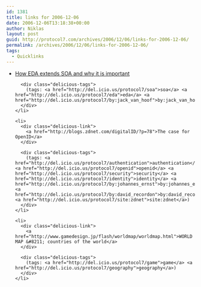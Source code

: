 ```yaml
---
id: 1381
title: links for 2006-12-06
date: 2006-12-06T13:18:38+00:00
author: Niklas
layout: post
guid: http://protocol7.com/archives/2006/12/06/links-for-2006-12-06/
permalink: /archives/2006/12/06/links-for-2006-12-06/
tags:
  - Quicklinks
---
```

<div class='microid-51a2b73db48c9d4df21c51d3c292e2cd790614e5'>
  <ul class="delicious">
    <li>
      <div class="delicious-link">
        <a href="http://rulecore.com/espblog/?p=155">How EDA extends SOA and why it is important</a>
      </div>
      
      <div class="delicious-tags">
        (tags: <a href="http://del.icio.us/protocol7/soa">soa</a> <a href="http://del.icio.us/protocol7/eda">eda</a> <a href="http://del.icio.us/protocol7/by:jack_van_hoof">by:jack_van_hoof</a>)
      </div>
    </li>
    
    <li>
      <div class="delicious-link">
        <a href="http://blogs.zdnet.com/digitalID/?p=78">The case for OpenID</a>
      </div>
      
      <div class="delicious-tags">
        (tags: <a href="http://del.icio.us/protocol7/authentication">authentication</a> <a href="http://del.icio.us/protocol7/openid">openid</a> <a href="http://del.icio.us/protocol7/security">security</a> <a href="http://del.icio.us/protocol7/identity">identity</a> <a href="http://del.icio.us/protocol7/by:johannes_ernst">by:johannes_ernst</a> <a href="http://del.icio.us/protocol7/by:david_recordon">by:david_recordon</a> <a href="http://del.icio.us/protocol7/site:zdnet">site:zdnet</a>)
      </div>
    </li>
    
    <li>
      <div class="delicious-link">
        <a href="http://www.gamedesign.jp/flash/worldmap/worldmap.html">WORLD MAP &#8211; countries of the world</a>
      </div>
      
      <div class="delicious-tags">
        (tags: <a href="http://del.icio.us/protocol7/game">game</a> <a href="http://del.icio.us/protocol7/geography">geography</a>)
      </div>
    </li>
  </ul>
</div>